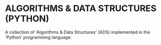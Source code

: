# ALGORITHMS & DATA STRUCTURES (PYTHON)

A collection of 'Algorithms & Data Structures' (ADS) implemented in the 'Python' programming language.